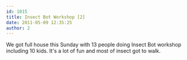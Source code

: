 ```yaml
---
id: 1015
title: Insect Bot Workshop [2]
date: 2011-05-09 12:35:25
author: 2
---
```


We got full house this Sunday with 13 people doing Insect Bot workshop including 10 kids. It's a lot of fun and most of insect got to walk.